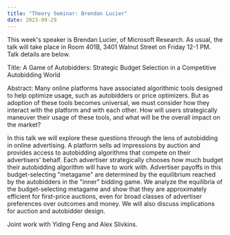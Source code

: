 ```yaml
---
title: "Theory Seminar: Brendan Lucier"
date: 2023-09-29
---
```

This week's speaker is Brendan Lucier, of Microsoft Research. As usual, the talk will take place in Room 401B, 3401 Walnut Street on Friday 12-1 PM. Talk details are below.

Title: A Game of Autobidders: Strategic Budget Selection in a Competitive Autobidding World


Abstract:
Many online platforms have associated algorithmic tools designed to help optimize usage, such as autobidders or price optimizers.  But as adoption of these tools becomes universal, we must consider how they interact with the platform and with each other.  How will users strategically maneuver their usage of these tools, and what will be the overall impact on the market?

In this talk we will explore these questions through the lens of autobidding in online advertising.  A platform sells ad impressions by auction and provides access to autobidding algorithms that compete on their advertisers' behalf.  Each advertiser strategically chooses how much budget their autobidding algorithm will have to work with.  Advertiser payoffs in this budget-selecting "metagame" are determined by the equilibrium reached by the autobidders in the "inner" bidding game.  We analyze the equilibria of the budget-selecting metagame and show that they are approximately efficient for first-price auctions, even for broad classes of advertiser preferences over outcomes and money.  We will also discuss implications for auction and autobidder design.

Joint work with Yiding Feng and Alex Slivkins.

